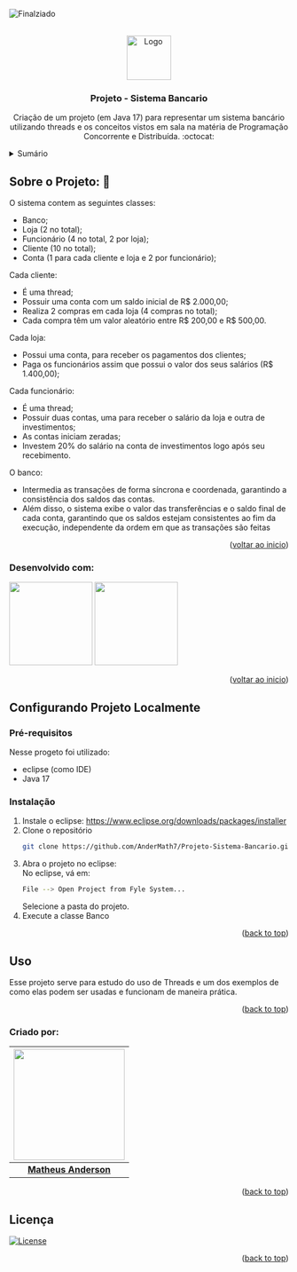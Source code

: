 
<a id="readme-top"></a>

![Finalziado](http://img.shields.io/static/v1?label=STATUS&message=FINALIZADO&color=GREEN&style=for-the-badge)

<!-- PROJECT LOGO -->
<br />
<div align="center">
  <a href="https://github.com/othneildrew/Best-README-Template">
    <img src="https://github.com/user-attachments/assets/fc0a3d32-975f-4bee-9384-1633d955b247" alt="Logo" width="80" height="80">
  </a>


  <h3 align="center">Projeto - Sistema Bancario</h3>

  <p align="center">
    Criação de um projeto (em Java 17) para representar um sistema bancário utilizando threads e os conceitos vistos em sala na matéria de Programação Concorrente e Distribuída. :octocat:
    <br />
  </p>
</div>

<!-- TABLE OF CONTENTS -->
<details>
  <summary>Sumário</summary>
  <ol>
    <li>
      <a href="#sobre-o-projeto-">Sobre o Projeto</a>
      <ul>
        <li><a href="#desenvolvido-com">Desenvolvido com:</a></li>
      </ul>
    </li>
    <li>
      <a href="#configurando-projeto-localmente">Configurando Projeto Localmente</a>
      <ul>
        <li><a href="#pré-requisitos">Pré-requisitos</a></li>
        <li><a href="#instalação">Instalação</a></li>
      </ul>
    </li>
    <li><a href="#uso">Uso</a></li>
    <li><a href="#criado-por">Criado por:</a></li>
    <li><a href="#licença">Licença</a></li>
  </ol>
</details>

<!-- ABOUT THE PROJECT -->
## Sobre o Projeto: 📁

O sistema contem as seguintes classes:
* Banco;
* Loja (2 no total);
* Funcionário (4 no total, 2 por loja);
* Cliente (10 no total);
* Conta (1 para cada cliente e loja e 2 por funcionário);

Cada cliente:
* É uma thread;
* Possuir uma conta com um saldo inicial de R$ 2.000,00;
* Realiza 2 compras em cada loja (4 compras no total);
* Cada compra têm um valor aleatório entre R$ 200,00 e R$ 500,00.

Cada loja:
* Possui uma conta, para receber os pagamentos dos clientes;
* Paga os funcionários assim que possui o valor dos seus salários (R$ 1.400,00);
  
Cada funcionário:
* É uma thread;
* Possuir duas contas, uma para receber o salário da loja e outra de investimentos;
* As contas iniciam zeradas;
* Investem 20% do salário na conta de investimentos logo após seu recebimento.

O banco:
* Intermedia as transações de forma síncrona e coordenada, garantindo a consistência dos saldos das contas.
* Além disso, o sistema exibe o valor das transferências e o saldo final de cada conta, garantindo que os saldos estejam consistentes ao fim da execução, independente da ordem em que as transações são feitas

<p align="right">(<a href="#readme-top">voltar ao inicio</a>)</p>

### Desenvolvido com: 
  <img src="https://cdn.jsdelivr.net/gh/devicons/devicon@latest/icons/eclipse/eclipse-original-wordmark.svg" width="150px"/>
  <img src="https://cdn.jsdelivr.net/gh/devicons/devicon@latest/icons/java/java-original-wordmark.svg" width="150px"/>




          
          
          

<p align="right">(<a href="#readme-top">voltar ao inicio</a>)</p>



<!-- GETTING STARTED -->
## Configurando Projeto Localmente

### Pré-requisitos

Nesse progeto foi utilizado: 
* eclipse (como IDE) 
* Java 17

### Instalação
1. Instale o eclipse: https://www.eclipse.org/downloads/packages/installer
2. Clone o repositório
   ```sh
   git clone https://github.com/AnderMath7/Projeto-Sistema-Bancario.git
   ```
3. Abra o projeto no eclipse:
   <br>
   No eclipse, vá em:
   ```sh
   File --> Open Project from Fyle System...
   ```
   Selecione a pasta do projeto.
4. Execute a classe Banco
   
<p align="right">(<a href="#readme-top">back to top</a>)</p>



<!-- USAGE EXAMPLES -->
## Uso

Esse projeto serve para estudo do uso de Threads e um dos exemplos de como elas podem ser usadas e funcionam de maneira prática.

<p align="right">(<a href="#readme-top">back to top</a>)</p>


### Criado por:

| [<img src="https://avatars.githubusercontent.com/u/112136979?v=4" width="200"/>](https://github.com/AnderMath7) |
| :---: |
| [**Matheus Anderson**](https://github.com/AnderMath7) |

<p align="right">(<a href="#readme-top">back to top</a>)</p>



<!-- LICENSE -->
## Licença

[![License](https://img.shields.io/badge/License-Apache_2.0-blue.svg)](https://opensource.org/licenses/Apache-2.0)

<p align="right">(<a href="#readme-top">back to top</a>)</p>
